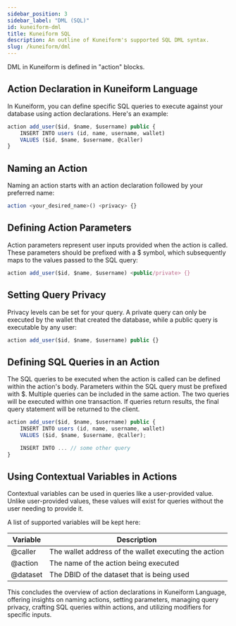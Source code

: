 ```yaml
---
sidebar_position: 3
sidebar_label: "DML (SQL)"
id: kuneiform-dml
title: Kuneiform SQL
description: An outline of Kuneiform's supported SQL DML syntax.
slug: /kuneiform/dml
---
```


DML in Kuneiform is defined in "action" blocks.

## Action Declaration in Kuneiform Language

In Kuneiform, you can define specific SQL queries to execute against your database using action declarations. Here's an example:

```typescript
action add_user($id, $name, $username) public {
    INSERT INTO users (id, name, username, wallet)
    VALUES ($id, $name, $username, @caller)
}
```

## Naming an Action

Naming an action starts with an action declaration followed by your preferred name:

```typescript
action <your_desired_name>() <privacy> {}
```

## Defining Action Parameters

Action parameters represent user inputs provided when the action is called. These parameters should be prefixed with a $ symbol, which subsequently maps to the values passed to the SQL query:

```typescript
action add_user($id, $name, $username) <public/private> {}
```

## Setting Query Privacy

Privacy levels can be set for your query. A private query can only be executed by the wallet that created the database, while a public query is executable by any user:

```typescript
action add_user($id, $name, $username) public {}
```

## Defining SQL Queries in an Action

The SQL queries to be executed when the action is called can be defined within the action's body. Parameters within the SQL query must be prefixed with $.  Multiple queries can be included in the same action.  The two queries will be executed within one transaction.  If queries return results, the final query statement will be returned to the client.

```typescript
action add_user($id, $name, $username) public {
    INSERT INTO users (id, name, username, wallet)
    VALUES ($id, $name, $username, @caller);

    INSERT INTO ... // some other query
}
```

## Using Contextual Variables in Actions

Contextual variables can be used in queries like a user-provided value.  Unlike user-provided values, these values will exist for queries without the user needing to provide it.

A list of supported variables will be kept here:

| Variable | Description                                           |
|----------|-------------------------------------------------------|
| @caller  | The wallet address of the wallet executing the action |
| @action  | The name of the action being executed                 |
| @dataset | The DBID of the dataset that is being used            |

This concludes the overview of action declarations in Kuneiform Language, offering insights on naming actions, setting parameters, managing query privacy, crafting SQL queries within actions, and utilizing modifiers for specific inputs.
